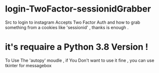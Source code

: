 # login-TwoFactor-sessionidGrabber
Src to login to instagram Accepts Two Factor Auth and how to grab something from a cookies like 'sessionid' , thanks is enough .


# it's requaire a Python 3.8 Version !

To Use The 'autopy' moudle , if You Don't want to use it fine , you can use tkinter for messagebox
